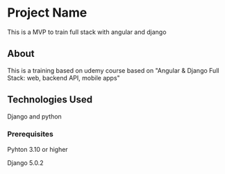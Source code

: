# Project Name
This is a MVP to train full stack with angular and django

## About

This is a training based on udemy course based on "Angular & Django Full Stack: web, backend API, mobile apps"

## Technologies Used
Django and python

### Prerequisites

Pyhton 3.10 or higher

Django 5.0.2
